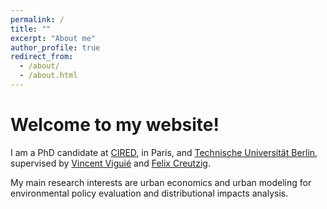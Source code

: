 ```yaml
---
permalink: /
title: ""
excerpt: "About me"
author_profile: true
redirect_from: 
  - /about/
  - /about.html
---
```


Welcome to my website!
======

I am a PhD candidate at [CIRED](https://www.centre-cired.fr/en/), in Paris, and [Technische Universität Berlin](https://www.tu.berlin/), supervised by [Vincent Viguié](https://www.vincentviguie.com/) and [Felix Creutzig](https://www.mcc-berlin.net/en/about/team/creutzig-felix.html).

My main research interests are urban economics and urban modeling for environmental policy evaluation and distributional impacts analysis.


